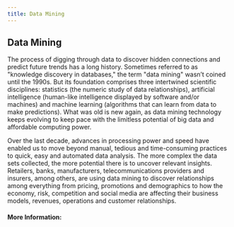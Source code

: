 ```yaml
---
title: Data Mining
---
```

## Data Mining

The process of digging through data to discover hidden connections and predict future trends has a long history. Sometimes referred to as "knowledge discovery in databases," the term "data mining" wasn’t coined until the 1990s. But its foundation comprises three intertwined scientific disciplines: statistics (the numeric study of data relationships), artificial intelligence (human-like intelligence displayed by software and/or machines) and machine learning (algorithms that can learn from data to make predictions). What was old is new again, as data mining technology keeps evolving to keep pace with the limitless potential of big data and affordable computing power.

Over the last decade, advances in processing power and speed have enabled us to move beyond manual, tedious and time-consuming practices to quick, easy and automated data analysis. The more complex the data sets collected, the more potential there is to uncover relevant insights. Retailers, banks, manufacturers, telecommunications providers and insurers, among others, are using data mining to discover relationships among everything from pricing, promotions and demographics to how the economy, risk, competition and social media are affecting their business models, revenues, operations and customer relationships.

#### More Information:
